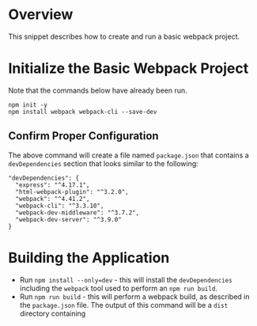 # Overview

This snippet describes how to create and run a basic webpack project.

# Initialize the Basic Webpack Project

Note that the commands below have already been run.

```
npm init -y
npm install webpack webpack-cli --save-dev
```

## Confirm Proper Configuration

The above command will create a file named `package.json` that contains a `devDependencies` section that looks similar to the following:

```
"devDependencies": {
  "express": "^4.17.1",
  "html-webpack-plugin": "^3.2.0",
  "webpack": "^4.41.2",
  "webpack-cli": "^3.3.10",
  "webpack-dev-middleware": "^3.7.2",
  "webpack-dev-server": "^3.9.0"
}
```

# Building the Application

- Run `npm install --only=dev` - this will install the `devDependencies` including the `webpack` tool used to perform an `npm run build`.
- Run `npm run build` - this will perform a webpack build, as described in the `package.json` file. The output of this command will be a `dist` directory containing 


